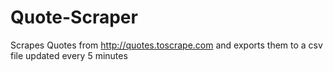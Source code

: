 # Quote-Scraper
Scrapes Quotes from http://quotes.toscrape.com and exports them to a csv file updated every 5 minutes
